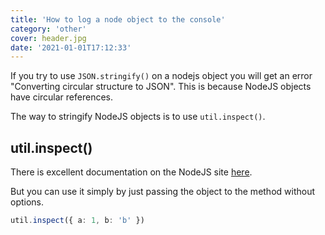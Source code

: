 ```yaml
---
title: 'How to log a node object to the console'
category: 'other'
cover: header.jpg
date: '2021-01-01T17:12:33'
---
```


If you try to use `JSON.stringify()` on a nodejs object you will get an error "Converting circular structure to JSON". This is because NodeJS objects have circular references.

The way to stringify NodeJS objects is to use `util.inspect()`.

<!-- end excerpt -->

## util.inspect()

There is excellent documentation on the NodeJS site [here](https://nodejs.org/api/util.html#util_util_inspect_object_options).

But you can use it simply by just passing the object to the method without options.

```typescript
util.inspect({ a: 1, b: 'b' })
```
